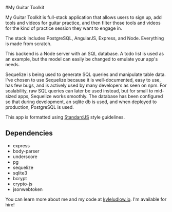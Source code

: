 #My Guitar Toolkit

My Guitar Toolkit is full-stack application that allows users to sign up, add tools and videos for guitar practice, and then filter those tools and videos for the kind of practice session they want to engage in.

The stack includes PostgreSQL, AngularJS, Express, and Node. Everything is made from scratch.   

This backend is a Node server with an SQL database. A todo list is used as an example, but the model can easily be changed to emulate your app's needs.

Sequelize is being used to generate SQL queries and manipulate table data. I've chosen to use Sequelize because it is well-documented, easy to use, has few bugs, and is actively used by many developers as seen on npm. For scalability, raw SQL queries can later be used instead, but for small to mid-sized apps, Sequelize works smoothly. The database has been configured so that during development, an sqlite db is used, and when deployed to production, PostgreSQL is used.

This app is formatted using [StandardJS](https://github.com/feross/standard) style guidelines.

## Dependencies
* express
* body-parser
* underscore
* pg
* sequelize
* sqlite3
* bcrypt
* crypto-js
* jsonwebtoken

You can learn more about me and my code at [kyleludlow.io](http://www.kyleludlow.io). I'm available for hire!
